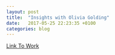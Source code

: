 ```yaml
---
layout: post
title:  "Insights with Olivia Golding"
date:   2017-05-25 22:23:35 +0100
categories: blog
---
```


<a href="https://vimeo.com/219016960">Link To Work</a>